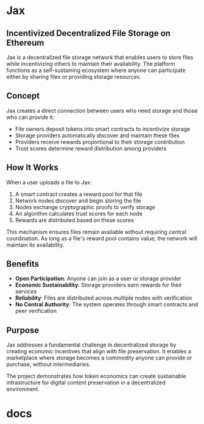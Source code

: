 # Jax

## Incentivized Decentralized File Storage on Ethereum

Jax is a decentralized file storage network that enables users to store files while incentivizing others to maintain their availability. The platform functions as a self-sustaining ecosystem where anyone can participate either by sharing files or providing storage resources.

## Concept

Jax creates a direct connection between users who need storage and those who can provide it:

- File owners deposit tokens into smart contracts to incentivize storage
- Storage providers automatically discover and maintain these files
- Providers receive rewards proportional to their storage contribution
- Trust scores determine reward distribution among providers

## How It Works

When a user uploads a file to Jax:
1. A smart contract creates a reward pool for that file
2. Network nodes discover and begin storing the file
3. Nodes exchange cryptographic proofs to verify storage
4. An algorithm calculates trust scores for each node
5. Rewards are distributed based on these scores

This mechanism ensures files remain available without requiring central coordination. As long as a file's reward pool contains value, the network will maintain its availability.

## Benefits

- **Open Participation**: Anyone can join as a user or storage provider
- **Economic Sustainability**: Storage providers earn rewards for their services
- **Reliability**: Files are distributed across multiple nodes with verification
- **No Central Authority**: The system operates through smart contracts and peer verification

## Purpose

Jax addresses a fundamental challenge in decentralized storage by creating economic incentives that align with file preservation. It enables a marketplace where storage becomes a commodity anyone can provide or purchase, without intermediaries.

The project demonstrates how token economics can create sustainable infrastructure for digital content preservation in a decentralized environment.
# docs
